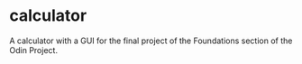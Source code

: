 # calculator
A calculator with a GUI for the final project of the Foundations section of the Odin Project.